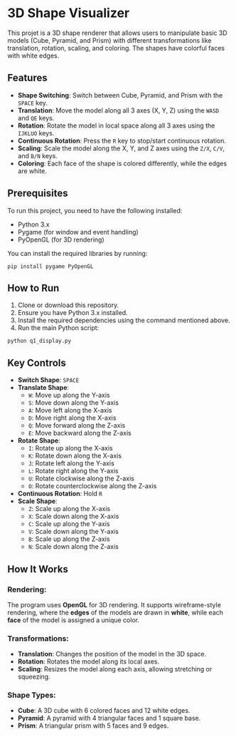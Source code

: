 # 3D Shape Visualizer

This projet is a 3D shape renderer that allows users to manipulate basic 3D models (Cube, Pyramid, and Prism) with different transformations like translation, rotation, scaling, and coloring. The shapes have colorful faces with white edges.

## Features

- **Shape Switching**: Switch between Cube, Pyramid, and Prism with the `SPACE` key.
- **Translation**: Move the model along all 3 axes (X, Y, Z) using the `WASD` and `QE` keys.
- **Rotation**: Rotate the model in local space along all 3 axes using the `IJKLUO` keys.
- **Continuous Rotation**: Press the `R` key to stop/start continuous rotation.
- **Scaling**: Scale the model along the X, Y, and Z axes using the `Z/X`, `C/V`, and `B/N` keys.
- **Coloring**: Each face of the shape is colored differently, while the edges are white.

## Prerequisites

To run this project, you need to have the following installed:

- Python 3.x
- Pygame (for window and event handling)
- PyOpenGL (for 3D rendering)

You can install the required libraries by running:

```
pip install pygame PyOpenGL
```

## How to Run

1. Clone or download this repository.
2. Ensure you have Python 3.x installed.
3. Install the required dependencies using the command mentioned above.
4. Run the main Python script:

```
python q1_display.py
```

## Key Controls

- **Switch Shape**: `SPACE`
- **Translate Shape**:
  - `W`: Move up along the Y-axis
  - `S`: Move down along the Y-axis
  - `A`: Move left along the X-axis
  - `D`: Move right along the X-axis
  - `Q`: Move forward along the Z-axis
  - `E`: Move backward along the Z-axis
- **Rotate Shape**:
  - `I`: Rotate up along the X-axis
  - `K`: Rotate down along the X-axis
  - `J`: Rotate left along the Y-axis
  - `L`: Rotate right along the Y-axis
  - `U`: Rotate clockwise along the Z-axis
  - `O`: Rotate counterclockwise along the Z-axis
- **Continuous Rotation**: Hold `R`
- **Scale Shape**:
  - `Z`: Scale up along the X-axis
  - `X`: Scale down along the X-axis
  - `C`: Scale up along the Y-axis
  - `V`: Scale down along the Y-axis
  - `B`: Scale up along the Z-axis
  - `N`: Scale down along the Z-axis

## How It Works

### Rendering:
The program uses **OpenGL** for 3D rendering. It supports wireframe-style rendering, where the **edges** of the models are drawn in **white**, while each **face** of the model is assigned a unique color.

### Transformations:
- **Translation**: Changes the position of the model in the 3D space.
- **Rotation**: Rotates the model along its local axes.
- **Scaling**: Resizes the model along each axis, allowing stretching or squeezing.
  
### Shape Types:
- **Cube**: A 3D cube with 6 colored faces and 12 white edges.
- **Pyramid**: A pyramid with 4 triangular faces and 1 square base.
- **Prism**: A triangular prism with 5 faces and 9 edges.
